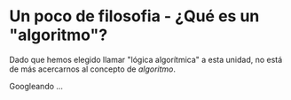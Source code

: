 # Un poco de filosofia - ¿Qué es un "algoritmo"?

Dado que hemos elegido llamar "lógica algorítmica" a esta unidad, no está de más acercarnos al concepto de _algoritmo_.

Googleando ...